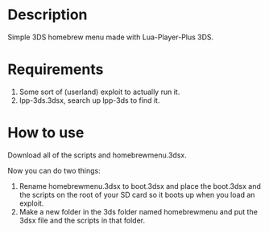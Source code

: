 # Description
Simple 3DS homebrew menu made with Lua-Player-Plus 3DS.

# Requirements
1. Some sort of (userland) exploit to actually run it.
2. lpp-3ds.3dsx, search up lpp-3ds to find it.

# How to use
Download all of the scripts and homebrewmenu.3dsx.

Now you can do two things:

1. Rename homebrewmenu.3dsx to boot.3dsx and place the boot.3dsx and the scripts on the root of your SD card so it boots up when you load an exploit.
2. Make a new folder in the 3ds folder named homebrewmenu and put the 3dsx file and the scripts in that folder.
